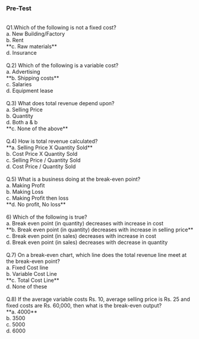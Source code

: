 ### Pre-Test 
<br>
Q1.Which of the following is not a fixed cost?<br>
a. New Building/Factory<br>
b. Rent<br>
**c. Raw materials** <br>
d. Insurance<br>
<br>
Q.2) Which of the following is a variable cost?<br>
a. Advertising<br>
**b. Shipping costs**<br>
c. Salaries<br>
d. Equipment lease<br>

<br>
Q.3) What does total revenue depend upon?<br>
a. Selling Price<br>
b. Quantity<br>
d. Both a & b<br>
**c. None of the above**<br>

<br>
Q.4) How is total revenue calculated?<br>
**a. Selling Price X Quantity Sold**<br>
b. Cost Price X Quantity Sold<br>
c. Selling Price / Quantity Sold<br>
d. Cost Price / Quantity Sold<br>

<br>
Q.5) What is a business doing at the break-even point?<br>
a. Making Profit<br>
b. Making Loss<br>
c. Making Profit then loss<br>
**d. No profit, No loss**<br>

<br>      
6) Which of the following is true?<br>
a. Break even point (in quantity) decreases with increase in cost<br>
**b. Break even point (in quantity) decreases with increase in selling price**<br>
c. Break even point (in sales) decreases with increase in cost<br>
d. Break even point (in sales) decreases with decrease in quantity<br>
<br>
Q.7) On a break-even chart, which line does the total revenue line meet at the break-even point?<br>
a. Fixed Cost line<br>
b. Variable Cost Line<br>
**c. Total Cost Line**<br>
d. None of these<br>
<br>
Q.8) If the average variable costs Rs. 10, average selling price is Rs. 25 and fixed costs are Rs. 60,000, then what is the break-even output?<br>
**a. 4000**<br>
b. 3500<br>
c. 5000<br>
d. 6000<br>


